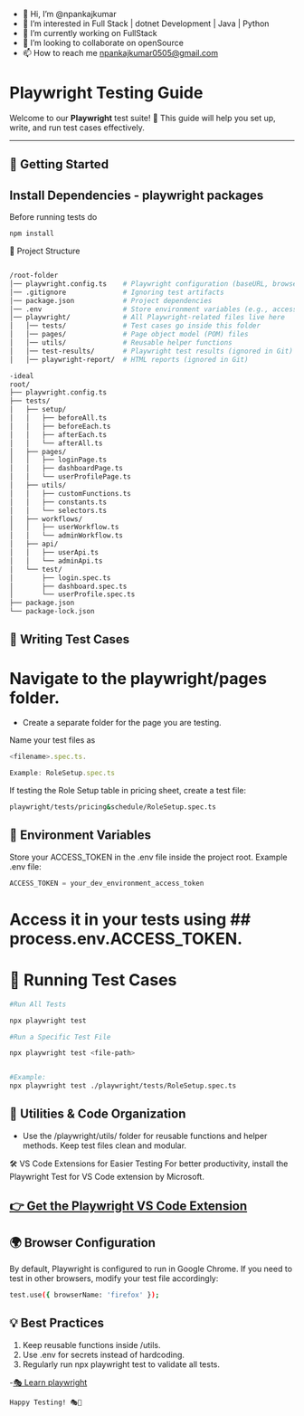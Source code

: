- 👋 Hi, I’m @npankajkumar
- 👀 I’m interested in Full Stack | dotnet Development | Java | Python
- 🌱 I’m currently working on FullStack
- 💞️ I’m looking to collaborate on openSource
- 📫 How to reach me npankajkumar0505@gmail.com

<!---
npankajkumar/npankajkumar is a ✨ special ✨ repository because its `README.md` (this file) appears on your GitHub profile.
You can click the Preview link to take a look at your changes.
--->

# Playwright Testing Guide

Welcome to our **Playwright** test suite! 🚀 This guide will help you set up, write, and run test cases effectively.

---

## 📌 Getting Started

## Install Dependencies - playwright packages

Before running tests do

```sh
npm install
```

📂 Project Structure

```sh

/root-folder
│── playwright.config.ts    # Playwright configuration (baseURL, browser settings, etc.)
│── .gitignore              # Ignoring test artifacts
│── package.json            # Project dependencies
│── .env                    # Store environment variables (e.g., access token)
│── playwright/             # All Playwright-related files live here
│   │── tests/              # Test cases go inside this folder
│   │── pages/              # Page object model (POM) files
│   │── utils/              # Reusable helper functions
│   │── test-results/       # Playwright test results (ignored in Git)
│   │── playwright-report/  # HTML reports (ignored in Git)

-ideal
root/
├── playwright.config.ts
├── tests/
│   ├── setup/
│   │   ├── beforeAll.ts
│   │   ├── beforeEach.ts
│   │   ├── afterEach.ts
│   │   └── afterAll.ts
│   ├── pages/
│   │   ├── loginPage.ts
│   │   ├── dashboardPage.ts
│   │   └── userProfilePage.ts
│   ├── utils/
│   │   ├── customFunctions.ts
│   │   ├── constants.ts
│   │   └── selectors.ts
│   ├── workflows/
│   │   ├── userWorkflow.ts
│   │   └── adminWorkflow.ts
│   ├── api/
│   │   ├── userApi.ts
│   │   └── adminApi.ts
│   └── test/
│       ├── login.spec.ts
│       ├── dashboard.spec.ts
│       └── userProfile.spec.ts
├── package.json
└── package-lock.json

```

## 📝 Writing Test Cases

# Navigate to the playwright/pages folder.
- Create a separate folder for the page you are testing.

Name your test files as

```javascript
<filename>.spec.ts.

Example: RoleSetup.spec.ts
```

If testing the Role Setup table in pricing sheet, create a test file:

```sh
playwright/tests/pricing&schedule/RoleSetup.spec.ts
```

## 🔑 Environment Variables

Store your ACCESS_TOKEN in the .env file inside the project root.
Example .env file:

```javascript
ACCESS_TOKEN = your_dev_environment_access_token
```

# Access it in your tests using ## process.env.ACCESS_TOKEN.

# 🚀 Running Test Cases

```sh
#Run All Tests

npx playwright test

#Run a Specific Test File

npx playwright test <file-path>


#Example:
npx playwright test ./playwright/tests/RoleSetup.spec.ts

```

## 🔧 Utilities & Code Organization

- Use the /playwright/utils/ folder for reusable functions and helper methods.
Keep test files clean and modular.

🛠 VS Code Extensions for Easier Testing
For better productivity, install the Playwright Test for VS Code extension by Microsoft.

## [👉 Get the Playwright VS Code Extension](https://marketplace.visualstudio.com/items?itemName=ms-playwright.playwright)

## 🌍 Browser Configuration

By default, Playwright is configured to run in Google Chrome.
If you need to test in other browsers, modify your test file accordingly:

```sh
test.use({ browserName: 'firefox' });
```

## 💡 Best Practices

1. Keep reusable functions inside /utils.
2. Use .env for secrets instead of hardcoding.
3. Regularly run npx playwright test to validate all tests.

-[🎭 Learn playwright](https://allegisgroup.udemy.com/course/playwright-tutorials-automation-testing)

```sh
Happy Testing! 🎭🚀
```

